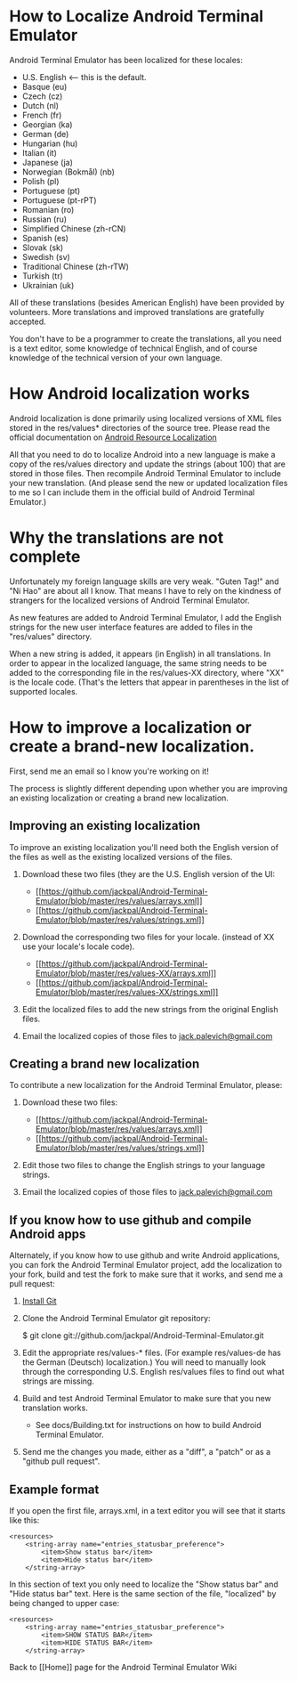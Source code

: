 # How to Localize Android Terminal Emulator

Android Terminal Emulator has been localized for these locales:

+ U.S. English <-- this is the default.
+ Basque (eu)
+ Czech (cz)
+ Dutch (nl)
+ French (fr)
+ Georgian (ka)
+ German (de)
+ Hungarian (hu)
+ Italian (it)
+ Japanese (ja)
+ Norwegian (Bokmål) (nb)
+ Polish (pl)
+ Portuguese (pt)
+ Portuguese (pt-rPT)
+ Romanian (ro)
+ Russian (ru)
+ Simplified Chinese (zh-rCN)
+ Spanish (es)
+ Slovak (sk)
+ Swedish (sv)
+ Traditional Chinese (zh-rTW)
+ Turkish (tr)
+ Ukrainian (uk)

All of these translations (besides American English) have been provided by volunteers. More translations and improved translations are gratefully accepted.

You don't have to be a programmer to create the translations, all you need is a text editor, some knowledge of technical English, and of course knowledge of the technical version of your own language.

# How Android localization works

Android localization is done primarily using localized versions of XML files stored in the res/values* directories of the source tree. Please read the official documentation on [Android Resource Localization](http://developer.android.com/guide/topics/resources/localization.html)

All that you need to do to localize Android into a new language is make a copy of the res/values directory and update the strings (about 100) that are stored in those files. Then recompile Android Terminal Emulator to include your new translation. (And please send the new or updated localization files to me so I can include them in the official build of Android Terminal Emulator.) 

# Why the translations are not complete

Unfortunately my foreign language skills are very weak. "Guten Tag!" and "Ni Hao" are about all I know. That means I have to rely on the kindness of strangers for the localized versions of Android Terminal Emulator.

As new features are added to Android Terminal Emulator, I add the English strings for the new user interface features are added to files in the "res/values" directory.

When a new string is added, it appears (in English) in all translations. In order to appear in the localized language, the same string needs to be added to the corresponding file in the res/values-XX directory, where "XX" is the locale code. (That's the letters that appear in parentheses in the list of supported locales.  

# How to improve a localization or create a brand-new localization.

First, send me an email so I know you're working on it!

The process is slightly different depending upon whether you are improving an existing localization or creating a brand new localization.

## Improving an existing localization

To improve an existing localization you'll need both the English version of the files as well as the existing localized versions of the files.

1. Download these two files (they are the U.S. English version of the UI:

    * [[https://github.com/jackpal/Android-Terminal-Emulator/blob/master/res/values/arrays.xml]]
    * [[https://github.com/jackpal/Android-Terminal-Emulator/blob/master/res/values/strings.xml]]

2. Download the corresponding two files for your locale. (instead of XX use your locale's locale code).

    * [[https://github.com/jackpal/Android-Terminal-Emulator/blob/master/res/values-XX/arrays.xml]]
    * [[https://github.com/jackpal/Android-Terminal-Emulator/blob/master/res/values-XX/strings.xml]]

3. Edit the localized files to add the new strings from the original English files.
4. Email the localized copies of those files to jack.palevich@gmail.com

## Creating a brand new localization

To contribute a new localization for the Android Terminal Emulator, please:

1. Download these two files:

    * [[https://github.com/jackpal/Android-Terminal-Emulator/blob/master/res/values/arrays.xml]]
    * [[https://github.com/jackpal/Android-Terminal-Emulator/blob/master/res/values/strings.xml]]

2. Edit those two files to change the English strings to your language strings.
3. Email the localized copies of those files to jack.palevich@gmail.com

## If you know how to use github and compile Android apps

Alternately, if you know how to use github and write Android applications, you can fork the Android Terminal Emulator project, add the localization to your fork, build and test the fork to make sure that it works, and send me a pull request:

1. [Install Git](http://git-scm.com/)
2. Clone the Android Terminal Emulator git repository:

    $ git clone git://github.com/jackpal/Android-Terminal-Emulator.git

3. Edit the appropriate res/values-* files. (For example res/values-de has the German (Deutsch) localization.) You will need to manually look through the corresponding U.S. English res/values files to find out what strings are missing.

4. Build and test Android Terminal Emulator to make sure that you new translation works.

    + See docs/Building.txt for instructions on how to build Android Terminal Emulator.

5. Send me the changes you made, either as a "diff", a "patch" or as a "github pull request".

## Example format

If you open the first file, arrays.xml, in a text editor you will see that it starts like this:

    <resources>
        <string-array name="entries_statusbar_preference">
            <item>Show status bar</item>
            <item>Hide status bar</item>
        </string-array>

In this section of text you only need to localize the "Show status bar" and "Hide status bar" text. Here is the same section of the file, "localized" by being changed to upper case:

    <resources>
        <string-array name="entries_statusbar_preference">
            <item>SHOW STATUS BAR</item>
            <item>HIDE STATUS BAR</item>
        </string-array>

Back to [[Home]] page for the Android Terminal Emulator Wiki